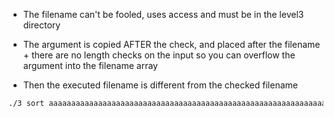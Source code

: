 - The filename can't be fooled, uses access and must be in the level3 directory
- The argument is copied AFTER the check, and placed after the filename + there are no length checks on the input so you can overflow the argument into the filename array

- Then the executed filename is different from the checked filename

```bash
./3 sort aaaaaaaaaaaaaaaaaaaaaaaaaaaaaaaaaaaaaaaaaaaaaaaaaaaaaaaaaaaaaaaaaaaaaaaaaaaaaaaaaaaaaaaaaaaaaaaaaaaaaaaaaaaaaaaaaaaaaaaaaaaaaaaaaaaaaaaaaaaaaaaaaaaaaaaaaaaaaaaaaaaaaaaaaaaaaaaaaaaaaaaaaaaaaaaaaaaaaaaahalloaaaaaaaaaaaaaaabbbb/usr/local/bin/l33t
```